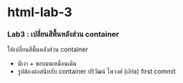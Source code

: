 # html-lab-3
### Lab3 : เปลี่ยนสีพื้นหลังส่วน container
ให้เปลี่ยนสีพื้นหลังส่วน container
- มีเงา + ขอบมนเหมือนเดิม
- รูปต้องต่อสนิทกับ container
  ปริวัฒน์ ไพวงศ์ (เอิร์ธ) first commit
